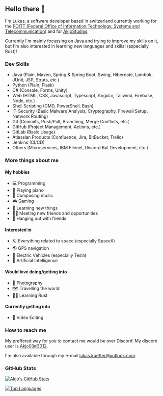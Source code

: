 ## Hello there 👋

I'm Lukas, a software developer based in switzerland currently working for the [FOITT (Federal Office of Information Technology, Systems and Telecommunication)](https://bit.admin.ch) and for [AkjoStudios](https://github.com/AkjoStudios) 

Currently I'm mainly focussing on Java and trying to improve my skills on it, but I'm also interested in learning new languages and skills! (especially Rust)!

### Dev Skills

- Java (Plain, Maven, Spring & Spring Boot, Swing, Hibernate, Lombok, JUnit, JSP, Struts, etc.)
- Python (Plain, Flask)
- C# (Console, Forms, Unity)
- Web (HTML, CSS, Javascript, Typescript, Angular, Tailwind, Firebase, Node, etc.)
- Shell Scripting (CMD, PowerShell, Bash)
- IT-Security (Basic Malware Analysis, Cryptography, Firewall Setup, Network Routing)
- Git (Commits, Push/Pull, Branching, Merge Conflicts, etc.)
- GitHub (Project Management, Actions, etc.)
- GitLab (Basic Usage)
- Atlassian Products (Confluence, Jira, BitBucket, Trello)
- Jenkins (CI/CD)
- Others (Microservices, IBM Filenet, Discord Bot Development, etc.)

### More things about me

#### My hobbies

- 💻 Programming
- 🎹 Playing piano
- 🎼 Composing music
- 🎮 Gaming
- 🌱 Learning new things
- 👬🏼 Meeting new friends and opportunities
- 👬 Hanging out with friends

#### Interested in

- 🪐 Everything related to space (especially SpaceX)
- 🌎 GPS navigation
- 🚗 Electric Vehicles (especially Tesla)
- 🧠 Artificial Intelligence

#### Would love doing/getting into

- 📸 Photography
- 🗺️ Travelling the world
- 👨‍💻 Learning Rust

#### Currently getting into

- 🎥 Video Editing

### How to reach me

My preffered way for you to contact me would be over Discord! My discord user is [Akjo03#3012](https://discordapp.com/users/284983236428562432).

I'm also available through my e-mail [lukas.kueffer@outlook.com](mailto:lukas.kueffer@outlook.com).

### GitHub Stats

[![Akjo's GitHub Stats](https://github-readme-stats.vercel.app/api?username=Akjo03&show_icons=true&theme=dark)](https://github.com/anuraghazra/github-readme-stats)

[![Top Languages](https://github-readme-stats.vercel.app/api/top-langs/?username=Akjo03&show_icons=true&theme=dark&exclude_repo=kids-day-bit,HackZurich2022)](https://github.com/anuraghazra/github-readme-stats)
